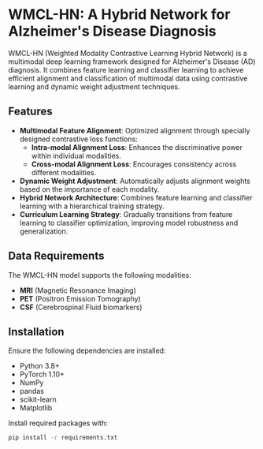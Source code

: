 # WMCL-HN: A Hybrid Network for Alzheimer's Disease Diagnosis

WMCL-HN (Weighted Modality Contrastive Learning Hybrid Network) is a multimodal deep learning framework designed for Alzheimer's Disease (AD) diagnosis. It combines feature learning and classifier learning to achieve efficient alignment and classification of multimodal data using contrastive learning and dynamic weight adjustment techniques.

## Features
- **Multimodal Feature Alignment**: Optimized alignment through specially designed contrastive loss functions:
  - **Intra-modal Alignment Loss**: Enhances the discriminative power within individual modalities.
  - **Cross-modal Alignment Loss**: Encourages consistency across different modalities.
- **Dynamic Weight Adjustment**: Automatically adjusts alignment weights based on the importance of each modality.
- **Hybrid Network Architecture**: Combines feature learning and classifier learning with a hierarchical training strategy.
- **Curriculum Learning Strategy**: Gradually transitions from feature learning to classifier optimization, improving model robustness and generalization.

## Data Requirements
The WMCL-HN model supports the following modalities:
- **MRI** (Magnetic Resonance Imaging)
- **PET** (Positron Emission Tomography)
- **CSF** (Cerebrospinal Fluid biomarkers)

## Installation
Ensure the following dependencies are installed:
- Python 3.8+
- PyTorch 1.10+
- NumPy
- pandas
- scikit-learn
- Matplotlib

Install required packages with:
```bash
pip install -r requirements.txt
